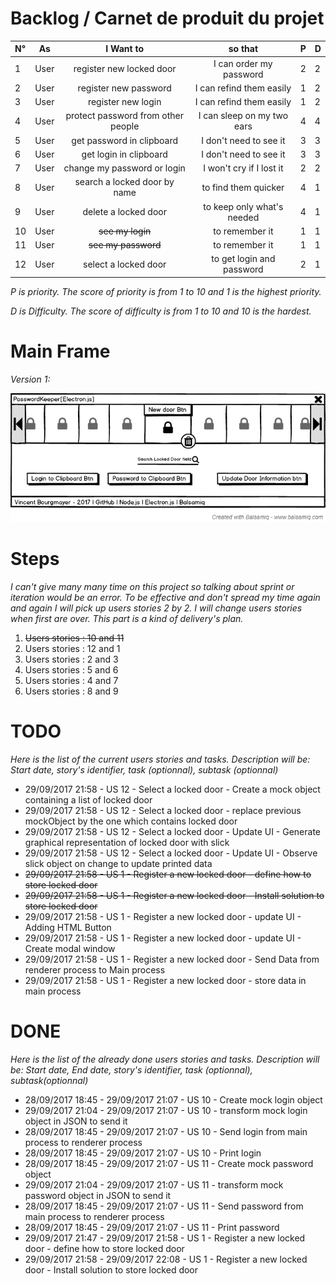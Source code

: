 # Backlog / Carnet de produit du projet


| N° |  As  |        I Want to                   | so that                    | P | D |
|:---|------|:----------------------------------:|:--------------------------:|---|---|
|  1 | User | register new locked door           | I can order my password    | 2 | 2 |
|  2 | User | register new password              | I can refind them easily   | 1 | 2 |
|  3 | User | register new login                 | I can refind them easily   | 1 | 2 |
|  4 | User | protect password from other people | I can sleep on my two ears | 4 | 4 |
|  5 | User | get password in clipboard          | I don't need to see it     | 3 | 3 |
|  6 | User | get login in clipboard             | I don't need to see it     | 3 | 3 |
|  7 | User | change my password or login        | I won't cry if I lost it   | 2 | 2 |
|  8 | User | search a locked door by name       | to find them quicker       | 4 | 1 |
|  9 | User | delete a locked door               | to keep only what's needed | 4 | 1 |
| 10 | User | ~~see my login~~                   | to remember it             | 1 | 1 |
| 11 | User | ~~see my password~~                | to remember it             | 1 | 1 |
| 12 | User | select a locked door               | to get login and password  | 2 | 1 |



_P is priority. The score of priority is from 1 to 10 and 1 is the highest priority._

_D is Difficulty. The score of difficulty is from 1 to 10 and 10 is the hardest._

# Main Frame 
_Version 1:_

![alt text](https://github.com/vince-bourgmayer/electron-test/blob/master/project-management/img/mainFrame-v1.png "Just an idea")


# Steps
_I can't give many many time on this project so talking about sprint or iteration would be an error.
To be effective and don't spread my time again and again I will pick up users stories 2 by 2.
I will change users stories when first are over. This part is a kind of delivery's plan._

 1. ~~Users stories : 10 and 11~~
 2. Users stories : 12 and 1
 3. Users stories : 2 and 3
 4. Users stories : 5 and 6
 5. Users stories : 4 and 7
 6. Users stories : 8 and 9


# TODO
_Here is the list of the current users stories and tasks.
Description will be: Start date, story's identifier, task (optionnal), subtask (optionnal)_

 + 29/09/2017 21:58 - US 12 - Select a locked door - Create a mock object containing a list of locked door
 + 29/09/2017 21:58 - US 12 - Select a locked door - replace previous mockObject by the one which contains locked door
 + 29/09/2017 21:58 - US 12 - Select a locked door - Update UI - Generate graphical representation of locked door with slick
 + 29/09/2017 21:58 - US 12 - Select a locked door - Update UI - Observe slick object on change to update printed data
 + ~~29/09/2017 21:58 - US 1 - Register a new locked door - define how to store locked door~~
 + ~~29/09/2017 21:58 - US 1 - Register a new locked door - Install solution to store locked door~~
 + 29/09/2017 21:58 - US 1 - Register a new locked door - update UI - Adding HTML Button
 + 29/09/2017 21:58 - US 1 - Register a new locked door - update UI - Create modal window
 + 29/09/2017 21:58 - US 1 - Register a new locked door - Send Data from renderer process to Main process
 + 29/09/2017 21:58 - US 1 - Register a new locked door - store data in main process

# DONE
_Here is the list of the already done users stories and tasks.
Description will be: Start date, End date, story's identifier, task (optionnal), subtask(optionnal)_

 + 28/09/2017 18:45 - 29/09/2017 21:07 - US 10 - Create mock login object
 + 29/09/2017 21:04 - 29/09/2017 21:07 - US 10 - transform mock login object in JSON to send it
 + 28/09/2017 18:45 - 29/09/2017 21:07 - US 10 - Send login from main process to renderer process
 + 28/09/2017 18:45 - 29/09/2017 21:07 - US 10 - Print login
 + 28/09/2017 18:45 - 29/09/2017 21:07 - US 11 - Create mock password object
 + 29/09/2017 21:04 - 29/09/2017 21:07 - US 11 - transform mock password object in JSON to send it
 + 28/09/2017 18:45 - 29/09/2017 21:07 - US 11 - Send password from main process to renderer process
 + 28/09/2017 18:45 - 29/09/2017 21:07 - US 11 - Print password
 + 29/09/2017 21:47 - 29/09/2017 21:58 - US 1 - Register a new locked door - define how to store locked door
 + 29/09/2017 21:58 - 29/09/2017 22:08 - US 1 - Register a new locked door - Install solution to store locked door